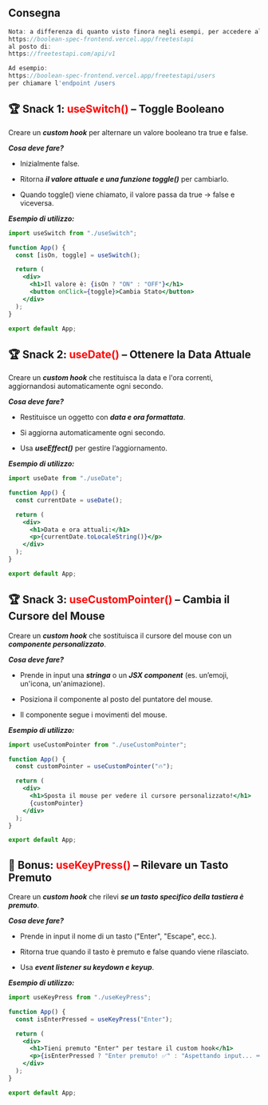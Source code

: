 ## Consegna

```jsx
Nota: a differenza di quanto visto finora negli esempi, per accedere all'API utilizzare utilizzare l'url base:
https://boolean-spec-frontend.vercel.app/freetestapi
al posto di:
https://freetestapi.com/api/v1

Ad esempio:
https://boolean-spec-frontend.vercel.app/freetestapi/users
per chiamare l'endpoint /users
```

## 🏆 Snack 1: <span style="color:red">useSwitch()</span> – Toggle Booleano

Creare un **_custom hook_** per alternare un valore booleano tra true e false.

**_Cosa deve fare?_**

- Inizialmente false.

- Ritorna **_il valore attuale e una funzione toggle()_** per cambiarlo.

- Quando toggle() viene chiamato, il valore passa da true → false e viceversa.

**_Esempio di utilizzo:_**

```jsx
import useSwitch from "./useSwitch";

function App() {
  const [isOn, toggle] = useSwitch();

  return (
    <div>
      <h1>Il valore è: {isOn ? "ON" : "OFF"}</h1>
      <button onClick={toggle}>Cambia Stato</button>
    </div>
  );
}

export default App;
```

## 🏆 Snack 2: <span style="color:red">useDate()</span> – Ottenere la Data Attuale

Creare un **_custom hook_** che restituisca la data e l'ora correnti, aggiornandosi automaticamente ogni secondo.

**_Cosa deve fare?_**

- Restituisce un oggetto con **_data e ora formattata_**.

- Si aggiorna automaticamente ogni secondo.

- Usa **_useEffect()_** per gestire l’aggiornamento.

**_Esempio di utilizzo:_**

```jsx
import useDate from "./useDate";

function App() {
  const currentDate = useDate();

  return (
    <div>
      <h1>Data e ora attuali:</h1>
      <p>{currentDate.toLocaleString()}</p>
    </div>
  );
}

export default App;
```

## 🏆 Snack 3: <span style="color:red">useCustomPointer()</span> – Cambia il Cursore del Mouse

Creare un **_custom hook_** che sostituisca il cursore del mouse con un **_componente personalizzato_**.

**_Cosa deve fare?_**

- Prende in input una **_stringa_** o un **_JSX component_** (es. un’emoji, un'icona, un'animazione).

- Posiziona il componente al posto del puntatore del mouse.

- Il componente segue i movimenti del mouse.

**_Esempio di utilizzo:_**

```jsx
import useCustomPointer from "./useCustomPointer";

function App() {
  const customPointer = useCustomPointer("🔥");

  return (
    <div>
      <h1>Sposta il mouse per vedere il cursore personalizzato!</h1>
      {customPointer}
    </div>
  );
}

export default App;
```

## 🎯 Bonus: <span style="color:red">useKeyPress()</span> – Rilevare un Tasto Premuto

Creare un **_custom hook_** che rilevi **_se un tasto specifico della tastiera è premuto_**.

**_Cosa deve fare?_**

- Prende in input il nome di un tasto ("Enter", "Escape", ecc.).

- Ritorna true quando il tasto è premuto e false quando viene rilasciato.

- Usa **_event listener su keydown e keyup_**.

**_Esempio di utilizzo:_**

```jsx
import useKeyPress from "./useKeyPress";

function App() {
  const isEnterPressed = useKeyPress("Enter");

  return (
    <div>
      <h1>Tieni premuto "Enter" per testare il custom hook</h1>
      <p>{isEnterPressed ? "Enter premuto! ✅" : "Aspettando input... ⌨️"}</p>
    </div>
  );
}

export default App;
```
